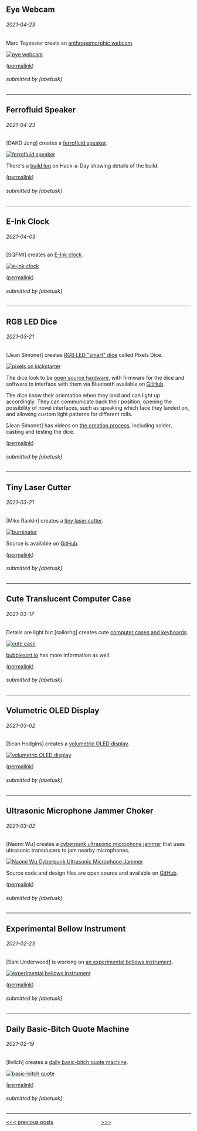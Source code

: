 Eye Webcam
----

###### 2021-04-23

Marc Teyessier creats an [anthropomorphic webcam](https://marcteyssier.com/projects/eyecam/).

[![eye webcam](img/2021-04-23-eye-webcam.gif)](https://marcteyssier.com/projects/eyecam/)


([permalink](https://web.archive.org/web/20210416225749/https://marcteyssier.com/projects/eyecam/))

###### submitted by \[abetusk\]




---


Ferrofluid Speaker
----

###### 2021-04-23

\[DAKD Jung\] creates a [ferrofluid speaker](https://youtu.be/7a3JiGTE9sc).

[![ferrofluid speaker](img/2021-04-23-ferrofluid-speaker.gif)](https://youtu.be/7a3JiGTE9sc)

There's a [build log](https://hackaday.io/project/179136-ferrofluid-display-cell-bluetooth-speaker) on Hack-a-Day
showing details of the build.


([permalink](https://web.archive.org/web/20210422005625/https://hackaday.io/project/179136-ferrofluid-display-cell-bluetooth-speaker))

###### submitted by \[abetusk\]




---


E-Ink Clock
----

###### 2021-04-03

\[SQFMI\] creates an [E-Ink clock](https://twitter.com/sqfmi/status/1378081140867731457).

[![e-ink clock](img/2021-04-03-eink-clock.gif)](https://twitter.com/sqfmi/status/1378081140867731457)


([permalink](https://web.archive.org/web/20210403211404/https://twitter.com/sqfmi/status/1378081140867731457))

###### submitted by \[abetusk\]




---


RGB LED Dice
----

###### 2021-03-21

\[Jean Simonet\] creates [RGB LED "smart" dice](https://www.pixels-dice.com/) called Pixels Dice.

[![pixels on kickstarter](img/2021-03-21-rgb-dice.gif)](https://www.pixels-dice.com/)

The dice look to be [open source hardware](https://hackaday.io/project/28377-pixels),
with firmware for the dice and software to interface with them via Bluetooth available
on [GitHub](https://github.com/jeansimonet/Pixels).

The dice know their orientation when they land and can light up accordingly.
They can communicate back their position, opening the possibility of novel interfaces,
such as speaking which face they landed on, and allowing custom light patterns
for different rolls.

\[Jean Simonet\] has videos on [the creation process](https://www.youtube.com/watch?v=VQzSievR9Zk),
including solder, casting and testing the dice.

([permalink](https://web.archive.org/web/20210318234713/https://www.pixels-dice.com/))

###### submitted by \[abetusk\]




---


Tiny Laser Cutter
----

###### 2021-03-21

\[Mike Rankin\] creates a [tiny laser cutter](https://www.youtube.com/watch?v=s-a9CgvyQM8).

[![burninator](img/2021-03-21-burninantor.gif)](https://www.youtube.com/watch?v=s-a9CgvyQM8)

Source is available on [GitHub](https://github.com/mike-rankin/ESP32_Burninator).

([permalink](https://web.archive.org/web/20210321084158/https://www.youtube.com/watch?v=s-a9CgvyQM8))

###### submitted by \[abetusk\]




---


Cute Translucent Computer Case
----

###### 2021-03-17

Details are light but \[sailorhg\] creates cute [computer cases and keyboards](https://twitter.com/sailorhg/status/1371921515625607168).

[![cute case](img/2021-03-17-cute-case.jpg)](https://twitter.com/sailorhg/status/1371921515625607168)

[bubblesort.io](https://shop.bubblesort.io/) has more information as well.


([permalink](https://web.archive.org/web/20210317135452/https://twitter.com/sailorhg/status/1371921515625607168))

###### submitted by \[abetusk\]




---


Volumetric OLED Display
----

###### 2021-03-02

\[Sean Hodgins\] creates a [volumetric OLED display](https://www.youtube.com/watch?v=sVv1oc14X1w).

[![volumetric OLED display](img/2021-03-02-volumetric-oled.gif)](https://www.youtube.com/watch?v=sVv1oc14X1w)


([permalink](https://web.archive.org/web/20210302164146/https://www.youtube.com/watch?v=sVv1oc14X1w))

###### submitted by \[abetusk\]




---


Ultrasonic Microphone Jammer Choker
----

###### 2021-03-02

\[Naomi Wu\] creates a [cyberpunk ultrasonic microphone jammer](https://twitter.com/RealSexyCyborg/status/1366747095235915777)
that uses ultrasonic transducers to jam nearby microphones.

[![Naomi Wu Cyberpunk Ultrasonic Microphone Jammer](img/2021-03-02-wu-jammer-necklace.jpg)](https://twitter.com/RealSexyCyborg/status/1366747095235915777)

Source code and design files are open source and available on [GitHub](https://github.com/sexycyborg/Wearable-Audio-Jammer).

([permalink](https://web.archive.org/save/https://twitter.com/RealSexyCyborg/status/1366747095235915777))

###### submitted by \[abetusk\]




---


Experimental Bellow Instrument
----

###### 2021-02-23

\[Sam Underwood\] is working on [an experimental bellows instrument](https://twitter.com/misterunderwood/status/1351587816355065864).

[![experimental bellows instrument](img/2021-02-23_organ.gif)](https://twitter.com/misterunderwood/status/1351587816355065864)

([permalink](https://web.archive.org/web/20210119175134/https://twitter.com/misterunderwood/status/1351587816355065864))

###### submitted by \[abetusk\]




---


Daily Basic-Bitch Quote Machine
----

###### 2021-02-19

\[llvllch\] creates a [daily basic-bitch quote machine](https://github.com/llvllch/bbq).

[![basic-bitch quote](img/2021-02-19-basic-bitch-quote.jpg)](https://github.com/llvllch/bbq)


([permalink](https://web.archive.org/web/20210219152813/https://github.com/llvllch/bbq))

###### submitted by \[abetusk\]




---





[<<< previous posts](3.html) &nbsp; &nbsp; &nbsp; &nbsp; &nbsp; &nbsp; &nbsp; &nbsp; &nbsp; &nbsp; &nbsp; &nbsp; &nbsp; &nbsp; &nbsp; &nbsp; [>>>](1.html)



